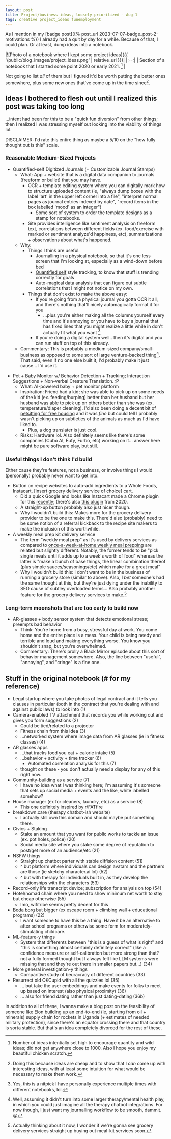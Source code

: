 ```yaml
---
layout: post
title: Project/business ideas, loosely prioritized - Aug 1  
tags: creative project_ideas funemployment
---
```



As I mention in my 
[badge post]({% post_url 2023-07-07-badge_post-2-motivations %})
I already had a quit by day for a while. Because of that, I could plan. Or at least, dump ideas into a notebook. 

|![Photo of a notebook where I kept some project ideas]({{ '/public/blog_images/project_ideas.png' | relative_url }})|
|:--:|
| Section of a notebook that I started some point 2020 or early 2021. [^chicken] |

[^chicken]: Number of ideas intentially set high to encourage quantity and wild ideas; did not get anywhere close to 1000. Also I hope you enjoy my beautiful chicken scratch. 

Not going to list *all* of them but I figured it'd be worth putting the better ones somewhere, plus some new ones that've come up in the time since[^why_idea_dump].  

[^why_idea_dump]: Doing this because ideas are cheap and to show that I *can* come up with interesting ideas, with at least some intuition for what would be necessary to make them work. 


## Ideas I bothered to flesh out until I realized this post was taking too long

...intent had been for this to be a "quick fun diversion" from other things; then I realized I was stressing myself out looking into the viability of things lol.

DISCLAIMER: I'd rate this entire thing as maybe a 5/10 on the "how fully thought out is this" scale. 

### Reasonable Medium-Sized Projects

* Quantified-self Digitized Journals (+ Customizable Journal Stamps)
    * What: App + website that is a digital data companion to journals (freeform or bullet) that you may have. 
        * OCR + template editing system where you can digitally mark how to structure uploaded content (ie, "always dump boxes with the label 'art' in the upper left corner into a file", "interpret normal pages as journal entries indexed by date", "record items in the box labelled 'mood' as an integer")
            * Some sort of system to order the template designs as a stamp for notebooks. 
        * Site provides intelligence like sentiment analysis on freeform text, correlations between different fields (ex. food/exercise with marked or sentiment analyze'd happiness, etc), summarizations + observations about what's happened. 
   * Why:
        * Things I think are useful: 
            * Journalling in a physical notebook, so that it's one less screen that I'm looking at, especially as a wind-down before bed
            * [Quantified self](https://en.wikipedia.org/wiki/Quantified_self) style tracking, to know that stuff is trending correctly for goals
            * Auto-magical data analysis that can figure out subtle correlations that I might not notice on my own. 
        * Things that don't exist to make the above easy: 
            * If you're going from a physical journal you gotta OCR it all, and there's nothing that'll nicely automagically format it for you
                * ...plus you're either making all the columns yourself every time and it's annoying or you have to buy a journal that has fixed lines that you might realize a little while in don't actually fit what you want [^journal_experience] 
           * If you're doing a digital system well.. then it's digital and you can run stuff on top of this already. 
   * Commentary: This is probably a medium-sized company/small-business as opposed to some sort of large venture-backed thing[^notebook_grow]. That said, even if no one else built it, I'd probably make it just cause... I'd use it.  

[^journal_experience]: Yes, this is a nitpick I have personally experience multiple times with different notebooks, lol. 
[^notebook_grow]: Well, assuming it didn't turn into some larger therapy/mental health play, in which you could just imagine all the therapy chatbot integrations. For now though, I just want my journalling workflow to be smooth, dammit. :stuck_out_tongue_winking_eye:


* Pet + Baby Monitor w/ Behavior Detection + Tracking; Interaction Suggestions + Non-verbal Creature Translation. :P 
   * What: AI-powered baby + pet monitor platform
   * Inspiration: Friend had a kid; she was able to pick up on some needs of the kid (ex. feeding/burping) better than her husband but her husband was able to pick up on others better than she was (ex. temperature/diaper cleaning). I'd also been doing a decent bit of [petsitting for free housing](https://www.trustedhousesitters.com) and it was *fine* but could tell I probably wasn't picking up on subtleties of the animals as much as I'd have liked to. 
       * Plus, a dog translater is just cool. 
   * Risks: Hardware lol. Also definitely seems like there's some companies (Cubo AI, Eufy, Furbo, etc) working on it... answer here might be pure software play, but still.  



### Useful things I don't think I'd build

Either cause they're features, not a business, or involve things I would (personally) probably never want to get into. 

* Button on recipe websites to auto-add ingredients to a Whole Foods, Instacart, [insert grocery delivery service of choice] cart.
   * Did a quick Google and looks like Instacart made a Chrome plugin for this [recently](https://chrome.google.com/webstore/detail/instacart/bgahnnmgfefgglocpkoiaeefhcfkiokl); there's also [this plugin](https://chrome.google.com/webstore/detail/groceries-delivery-checke/dpmodgniedhdblcigfekhgdgmlehkbne) from 2020.  
   * A straight-up button probably also just nicer though. 
   * Why I wouldn't build this: Makes more for the grocery delivery provider to be the one to make this. There'd also (probably) need to be some notion of a referral kickback to the recipe site makers to make the inclusion of this worthwhile. 
* A weekly meal prep kit delivery service 
   * The term "weekly meal prep" as it's used by delivery services as compared to [once-a-week-at-home weekly meal prepping](https://www.reddit.com/r/MealPrepSunday/) are related but slightly different. Notably, the former tends to be "pick single meals until it adds up to a week's worth of food" whereas the latter is "make a bunch of base things, the linear combination thereof (plus simple sauces/seasonings/etc) which make for a great meal"
   * Why I wouldn't build this: I don't want to be in the business of running a grocery store (similar to above). Also, I *bet* someone's had the same thought at this, but they're just dying under the inability to SEO cause of subtley overloaded terms... Also probably another feature for the grocery delivery services to make.[^groceries]

[^groceries]: Actually thinking about it now, I wonder if we're gonna see grocery delivery services straight up buying out meal-kit services soon. 

### Long-term moonshots that are too early to build now

* AR-glasses + body sensor system that detects emotional stress; preempts bad behavior
   * Think: You're home from a busy, stressful day at work. You come home and the entire place is a mess. Your child is being needy and terrible and loud and making everything worse. You know you shouldn't snap, but you're overwhelmed. 
   * Commentary: There's prolly a Black Mirror episode about this sort of behavior management somewhere. Also, the line between "useful", "annoying", and "cringe" is a fine one. 


## Stuff in the original notebook (# for my reference)  

* Legal startup where you take photos of legal contract and it tells you clauses in particular (both in the contract that you're dealing with and against public laws) to look into (1)
* Camera-enabled TV attachment that records you while working out and gives you form suggestions (2)
  * Could be tied/related to a projector
  * Fitness chain from this idea (3)
  * ...networked system where image data from AR glasses (ie in fitness classes) (4)
* AR glasses apps 
  * ...that tracks food you eat + calorie intake (5)
  * ...behavior + activity + time tracker (6)
     * Automated correlation analysis for this (7)
  * thought on these - you don't actually need a display for any of this right now. 
* Community-building as a service (7)
  * I have no idea what I was thinking here; I'm assuming it's someone that sets up social media + events and the like, white labelled somehow? 
* House manager (ex for cleaners, laundry, etc) as a service (8)
  * This one definitely inspired by r/FATfire
* breakdown.care (therapy chatbot-ish website)
   * I actually still own this domain and should maybe put something there. 
* Civics + Staking
   * Stake an amount that you want for public works to tackle an issue (ex. pot holes, police) (20)
   * Social media site where you stake some degree of reputation to post/get more of an audience/etc (21) 
* NSFW things
   * Straight up chatbot parter  with stable diffision content (51)
   * ^ but platform where individuals can design avatars and the partners are those (ie sketchy character.ai lol) (52)
   * ^ but with therapy for individuals built in, as they develop the relationships with the characters (53)
* Record-only life transcript device; subscription for analysis on top (54)
* Hotel/nomad chain where you need to show minimum net worth to stay but cheap otherwise (55)
   * Imo, wifitribe seems pretty decent for this
* [Boda borg](https://www.bodaborg.com/) but bigger (ex escape room + climbing wall + educational programs) (22)
   * I want someone to have this be a thing. Have it be an alternative to after school programs or otherwise some form for moderately-stimulating childcare. 
* ML-feature-y things
   * System that differents between "this is a guess of what is right" and "this is something almost certainly definitely correct" (like a confidence measure or self-calibration but more strong than that? not a fully formed thought but I always felt like LLM systems were missing that and they're out there in smaller papers but...) (34)
* More general investigation-y things
   * Comparitive study of beuracracy of different countries (33)
* Resurrect old OKCupid with all the quizzles lol (35)
   * ... but take the user embeddings and make events for folks to meet up based on interest (also physical proximity) (36)
   * ... also for friend dating rather than just dating-dating (36b)

In addition to all of these, I wanna make a blog post on the feasibility of someone like Elon building up an end-to-end (ie, starting from oil + minerals) supply chain for rockets in Uganda (+ estimates of needed military protection), since there's an equator crossing there and that country is sorta stable. But that's an idea completely divorced for the rest of these.




